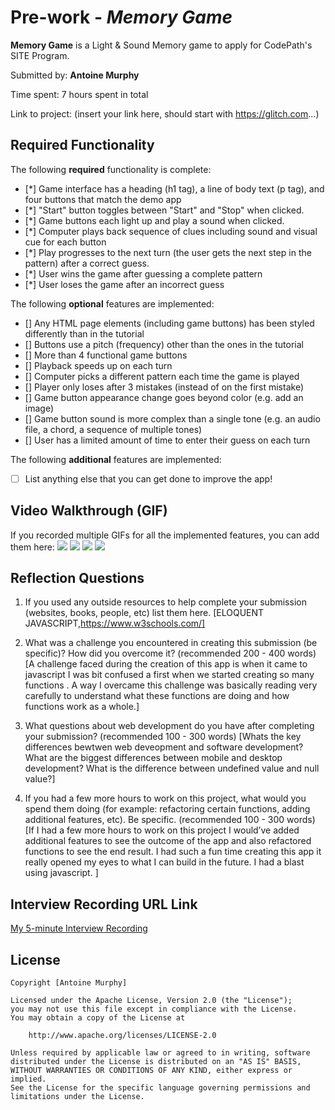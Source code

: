 # Pre-work - *Memory Game*

**Memory Game** is a Light & Sound Memory game to apply for CodePath's SITE Program. 

Submitted by: **Antoine Murphy**

Time spent: 7 hours spent in total

Link to project: (insert your link here, should start with https://glitch.com...)

## Required Functionality

The following **required** functionality is complete:

* [*] Game interface has a heading (h1 tag), a line of body text (p tag), and four buttons that match the demo app
* [*] "Start" button toggles between "Start" and "Stop" when clicked. 
* [*] Game buttons each light up and play a sound when clicked. 
* [*] Computer plays back sequence of clues including sound and visual cue for each button
* [*] Play progresses to the next turn (the user gets the next step in the pattern) after a correct guess. 
* [*] User wins the game after guessing a complete pattern
* [*] User loses the game after an incorrect guess

The following **optional** features are implemented:

* [] Any HTML page elements (including game buttons) has been styled differently than in the tutorial
* [] Buttons use a pitch (frequency) other than the ones in the tutorial
* [] More than 4 functional game buttons
* [] Playback speeds up on each turn
* [] Computer picks a different pattern each time the game is played
* [] Player only loses after 3 mistakes (instead of on the first mistake)
* [] Game button appearance change goes beyond color (e.g. add an image)
* [] Game button sound is more complex than a single tone (e.g. an audio file, a chord, a sequence of multiple tones)
* [] User has a limited amount of time to enter their guess on each turn

The following **additional** features are implemented:

- [ ] List anything else that you can get done to improve the app!

## Video Walkthrough (GIF)

If you recorded multiple GIFs for all the implemented features, you can add them here:
![](http://g.recordit.co/k3MrMLf0CT.gif)
![](http://g.recordit.co/MKgwV0t1ap.gif)
![](gif3-link-here)
![](gif4-link-here)

## Reflection Questions
1. If you used any outside resources to help complete your submission (websites, books, people, etc) list them here. 
[ELOQUENT JAVASCRIPT,https://www.w3schools.com/]

2. What was a challenge you encountered in creating this submission (be specific)? How did you overcome it? (recommended 200 - 400 words) 
[A challenge faced during the creation of this app is when it came to javascript I was bit confused a first when we started creating so many functions . A way I overcame this challenge was basically reading very carefully to understand what these functions are doing and how functions work as a whole.]

3. What questions about web development do you have after completing your submission? (recommended 100 - 300 words) 
[Whats the key differences bewtwen web deveopment and software development? What are the biggest differences between mobile and desktop development? What is the difference between undefined value and null value?]

4. If you had a few more hours to work on this project, what would you spend them doing (for example: refactoring certain functions, adding additional features, etc). Be specific. (recommended 100 - 300 words) 
[If I had a few more hours to work on this project I would’ve added additional features to see the outcome of the app and also refactored functions to see the end result. I had such a fun time creating this app it really opened my eyes to what I can build in the future. I had a blast using javascript. ]



## Interview Recording URL Link

[My 5-minute Interview Recording](https://loom.com/share/156a55cb8f38438f8afb01c02f69f667)


## License

    Copyright [Antoine Murphy]

    Licensed under the Apache License, Version 2.0 (the "License");
    you may not use this file except in compliance with the License.
    You may obtain a copy of the License at

        http://www.apache.org/licenses/LICENSE-2.0

    Unless required by applicable law or agreed to in writing, software
    distributed under the License is distributed on an "AS IS" BASIS,
    WITHOUT WARRANTIES OR CONDITIONS OF ANY KIND, either express or implied.
    See the License for the specific language governing permissions and
    limitations under the License.
